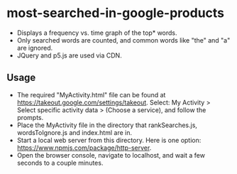 # most-searched-in-google-products
- Displays a frequency vs. time graph of the top&ast; words.
- Only searched words are counted, and common words like "the" and "a" are ignored.
- JQuery and p5.js are used via CDN.

## Usage
- The required "MyActivity.html" file can be found at https://takeout.google.com/settings/takeout. Select: My Activity > Select specific activity data > (Choose a service), and follow the prompts.
- Place the MyActivity file in the directory that rankSearches.js, wordsToIgnore.js and index.html are in.
- Start a local web server from this directory. Here is one option: https://www.npmjs.com/package/http-server.
- Open the browser console, navigate to localhost, and wait a few seconds to a couple minutes.
